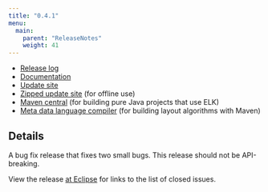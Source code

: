 ```yaml
---
title: "0.4.1"
menu:
  main:
    parent: "ReleaseNotes"
    weight: 41
---
```


* [Release log](https://projects.eclipse.org/projects/modeling.elk/releases/0.4.1)
* [Documentation](http://download.eclipse.org/elk/updates/releases/0.4.1/elk-0.4.1-docs.zip)
* [Update site](http://download.eclipse.org/elk/updates/releases/0.4.1/)
* [Zipped update site](http://download.eclipse.org/elk/updates/releases/0.4.1/elk-0.4.1.zip) (for offline use)
* [Maven central](https://repo.maven.apache.org/maven2/org/eclipse/elk/) (for building pure Java projects that use ELK)
* [Meta data language compiler](http://download.eclipse.org/elk/maven/releases/0.4.1) (for building layout algorithms with Maven)



## Details

A bug fix release that fixes two small bugs. This release should not be API-breaking.

View the release [at Eclipse](https://projects.eclipse.org/projects/modeling.elk/releases/0.4.1) for links to the list of closed issues.
